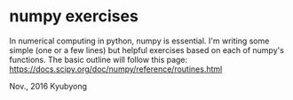 # numpy exercises

In numerical computing in python, numpy is essential. I'm writing some simple (one or a few lines) but helpful exercises based on each of numpy's functions. The basic outline will follow this page: https://docs.scipy.org/doc/numpy/reference/routines.html

Nov., 2016
Kyubyong
